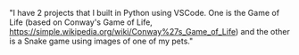 "I have 2 projects that I built in Python using VSCode. One is the Game of Life (based on Conway's Game of Life, https://simple.wikipedia.org/wiki/Conway%27s_Game_of_Life)
and the other is a Snake game using images of one of my pets."
